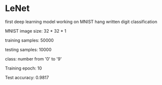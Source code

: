 # LeNet
first deep learning model working on MNIST hang written digit classification

MNIST image size: 32 * 32 * 1

training samples: 50000

testing samples: 10000

class: number from '0' to '9'

Training epoch: 10

Test accuracy: 0.9817
